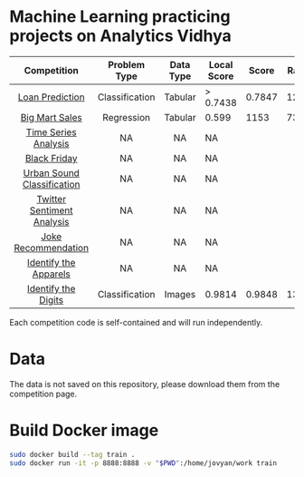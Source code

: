 # Machine Learning practicing projects on Analytics Vidhya

|                                                       Competition                                                       |  Problem Type  | Data Type | Local Score | Score  | Rank |
| :---------------------------------------------------------------------------------------------------------------------: | :------------: | :-------: | ----------- | ------ | ---- |
|          [Loan Prediction](https://datahack.analyticsvidhya.com/contest/practice-problem-loan-prediction-iii/)          | Classification |  Tabular  | > 0.7438    | 0.7847 | 1266 |
|           [Big Mart Sales](https://datahack.analyticsvidhya.com/contest/practice-problem-big-mart-sales-iii/)           |   Regression   |  Tabular  | 0.599       | 1153   | 731  |
|           [Time Series Analysis](https://datahack.analyticsvidhya.com/contest/practice-problem-time-series-2/)          |       NA       |     NA    | NA          |        |      |
|                        [Black Friday](https://datahack.analyticsvidhya.com/contest/black-friday/)                       |       NA       |     NA    | NA          |        |      |
| [Urban Sound Classification](https://datahack.analyticsvidhya.com/contest/practice-problem-urban-sound-classification/) |       NA       |     NA    | NA          |        |      |
| [Twitter Sentiment Analysis](https://datahack.analyticsvidhya.com/contest/practice-problem-twitter-sentiment-analysis/) |       NA       |     NA    | NA          |        |      |
|               [Joke Recommendation](https://datahack.analyticsvidhya.com/contest/jester-practice-problem/)              |       NA       |     NA    | NA          |        |      |
|      [Identify the Apparels](https://datahack.analyticsvidhya.com/contest/practice-problem-identify-the-apparels/)      |       NA       |     NA    | NA          |        |      |
|        [Identify the Digits](https://datahack.analyticsvidhya.com/contest/practice-problem-identify-the-digits/)        | Classification |   Images  | 0.9814      | 0.9848 | 132  |

Each competition code is self-contained and will run independently.

# Data

The data is not saved on this repository, please download them from the competition page.

# Build Docker image

```bash
sudo docker build --tag train .
sudo docker run -it -p 8888:8888 -v "$PWD":/home/jovyan/work train
```
